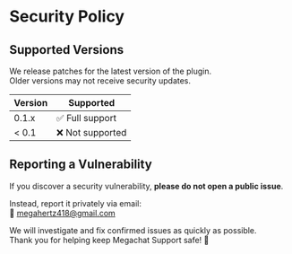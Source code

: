 # Security Policy

## Supported Versions
We release patches for the latest version of the plugin.  
Older versions may not receive security updates.

| Version | Supported          |
| ------- | ------------------ |
| 0.1.x   | ✅ Full support    |
| < 0.1   | ❌ Not supported   |


## Reporting a Vulnerability
If you discover a security vulnerability, **please do not open a public issue**.  

Instead, report it privately via email:  
📧 megahertz418@gmail.com  

We will investigate and fix confirmed issues as quickly as possible.  
Thank you for helping keep Megachat Support safe! 🙏